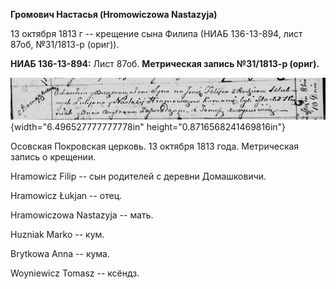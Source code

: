 **Громович Настасья (Hromowiczowa Nastazyja)**

13 октября 1813 г -- крещение сына Филипа (НИАБ 136-13-894, лист 87об,
№31/1813-р (ориг)).

**НИАБ 136-13-894:** Лист 87об. **Метрическая запись №31/1813-р
(ориг).**

![](./media/126ec8c2be20af50b45dbf4eda0d5e94cfc365c7.png){width="6.496527777777778in"
height="0.8716568241469816in"}

Осовская Покровская церковь. 13 октября 1813 года. Метрическая запись о
крещении.

Hramowicz Filip -- сын родителей с деревни Домашковичи.

Hramowicz Łukjan -- отец.

Hramowiczowa Nastazyja -- мать.

Huzniak Marko -- кум.

Brytkowa Anna -- кума.

Woyniewicz Tomasz -- ксёндз.

